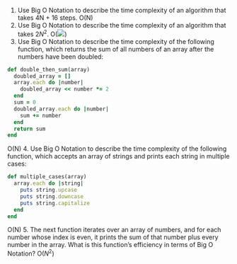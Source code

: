 1. Use Big O Notation to describe the time complexity of an algorithm that takes 4N + 16 steps.
O(N)
2. Use Big O Notation to describe the time complexity of an algorithm that takes 2$N^2$.
O(<img src="https://latex.codecogs.com/svg.image?N^{2}">)
3. Use Big O Notation to describe the time complexity of the following function, which returns the sum of all numbers of an array after the numbers have been doubled:
```ruby
def double_then_sum(array)
  doubled_array = []
  array.each do |number|
    doubled_array << number *= 2
  end
  sum = 0
  doubled_array.each do |number|
    sum += number
  end
  return sum
end
```
O(N)
4. Use Big O Notation to describe the time complexity of the following function, which accepts an array of strings and prints each string in multiple cases:
```ruby
def multiple_cases(array)
  array.each do |string|
    puts string.upcase
    puts string.downcase
    puts string.capitalize
  end
end
```
O(N)
5. The next function iterates over an array of numbers, and for each number whose index is even, it prints the sum of that number plus every number in the array. What is this function’s efficiency in terms of Big O Notation?
O($N^2$)
